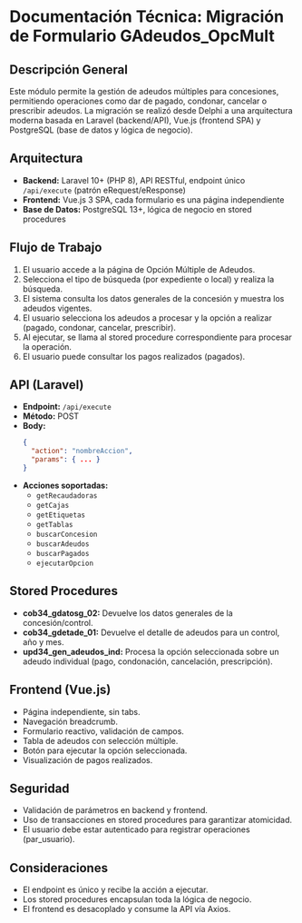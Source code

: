 # Documentación Técnica: Migración de Formulario GAdeudos_OpcMult

## Descripción General
Este módulo permite la gestión de adeudos múltiples para concesiones, permitiendo operaciones como dar de pagado, condonar, cancelar o prescribir adeudos. La migración se realizó desde Delphi a una arquitectura moderna basada en Laravel (backend/API), Vue.js (frontend SPA) y PostgreSQL (base de datos y lógica de negocio).

## Arquitectura
- **Backend:** Laravel 10+ (PHP 8), API RESTful, endpoint único `/api/execute` (patrón eRequest/eResponse)
- **Frontend:** Vue.js 3 SPA, cada formulario es una página independiente
- **Base de Datos:** PostgreSQL 13+, lógica de negocio en stored procedures

## Flujo de Trabajo
1. El usuario accede a la página de Opción Múltiple de Adeudos.
2. Selecciona el tipo de búsqueda (por expediente o local) y realiza la búsqueda.
3. El sistema consulta los datos generales de la concesión y muestra los adeudos vigentes.
4. El usuario selecciona los adeudos a procesar y la opción a realizar (pagado, condonar, cancelar, prescribir).
5. Al ejecutar, se llama al stored procedure correspondiente para procesar la operación.
6. El usuario puede consultar los pagos realizados (pagados).

## API (Laravel)
- **Endpoint:** `/api/execute`
- **Método:** POST
- **Body:**
  ```json
  {
    "action": "nombreAccion",
    "params": { ... }
  }
  ```
- **Acciones soportadas:**
  - `getRecaudadoras`
  - `getCajas`
  - `getEtiquetas`
  - `getTablas`
  - `buscarConcesion`
  - `buscarAdeudos`
  - `buscarPagados`
  - `ejecutarOpcion`

## Stored Procedures
- **cob34_gdatosg_02:** Devuelve los datos generales de la concesión/control.
- **cob34_gdetade_01:** Devuelve el detalle de adeudos para un control, año y mes.
- **upd34_gen_adeudos_ind:** Procesa la opción seleccionada sobre un adeudo individual (pago, condonación, cancelación, prescripción).

## Frontend (Vue.js)
- Página independiente, sin tabs.
- Navegación breadcrumb.
- Formulario reactivo, validación de campos.
- Tabla de adeudos con selección múltiple.
- Botón para ejecutar la opción seleccionada.
- Visualización de pagos realizados.

## Seguridad
- Validación de parámetros en backend y frontend.
- Uso de transacciones en stored procedures para garantizar atomicidad.
- El usuario debe estar autenticado para registrar operaciones (par_usuario).

## Consideraciones
- El endpoint es único y recibe la acción a ejecutar.
- Los stored procedures encapsulan toda la lógica de negocio.
- El frontend es desacoplado y consume la API vía Axios.

